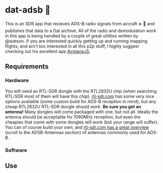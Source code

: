 # dat-adsb :satellite:

This is an SDR app that recieves ADS-B radio signals from aircraft :airplane: :helicopter: and publishes that data to a Dat archive. All of the radio and demodulation work in this app is being handled by a couple of great utilities written by @watson. If you are interested quickly getting up and running mapping flights, and arn't too interested in all this p2p stuff, I highly suggest checking out his excellent app [AirplaneJS](https://github.com/watson/airplanejs).

## Requirements
### Hardware
You will need an RTL-SDR dongle with the RTL2832U chip (when searching RTL-SDR most of them will have this chip). [rtl-sdr.com](https://www.rtl-sdr.com/buy-rtl-sdr-dvb-t-dongles/) has some very nice options available (some custom build for ADS-B reception in mind), but any cheap RTL2832U RTL-SDR dongle should work.  **Be sure you get an antenna!** Many dongles will come packaged with one, but not all. Ideally the antenna should be acceptable for 1090MHz reception, but even the cheapies that come with some dongles will work (but your range will suffer). You can of course build your own, and [rtl-sdr.com has a great overview](https://www.rtl-sdr.com/adsb-aircraft-radar-with-rtl-sdr/) (scroll to the ADSB-Antennas section) of antennas commonly used for ADS-B.

### Software

## Use
